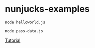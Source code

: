 # nunjucks-examples

`node helloworld.js`

`node pass-data.js`

[Tutorial](https://css-tricks.com/killer-features-of-nunjucks/)
